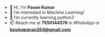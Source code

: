- 👋 Hi, I’m **Pavan Kumar**
- 👀 I’m interested in *Machine Learning!*
- 🌱 I’m currently learning *python3*
- 📫 Reach me at **7550144578** in *WhatsApp* or **boyinapavan264@gmail.com**

<!---
boyina-pavan-kumar/boyina-pavan-kumar is a ✨ special ✨ repository because its `README.md` (this file) appears on your GitHub profile.
You can click the Preview link to take a look at your changes.
--->
